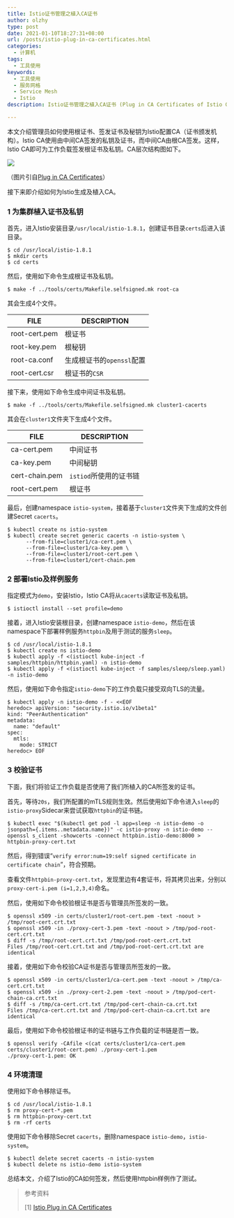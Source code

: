```yaml
---
title: Istio证书管理之植入CA证书
author: olzhy
type: post
date: 2021-01-10T18:27:31+08:00
url: /posts/istio-plug-in-ca-certificates.html
categories:
  - 计算机
tags:
  - 工具使用
keywords:
  - 工具使用
  - 服务网格
  - Service Mesh
  - Istio
description: Istio证书管理之植入CA证书 (Plug in CA Certificates of Istio Certificate Management)

---
```

本文介绍管理员如何使用根证书、签发证书及秘钥为Istio配置CA（证书颁发机构）。Istio CA使用由中间CA签发的私钥及证书，而中间CA由根CA签发。这样，Istio CA即可为工作负载签发根证书及私钥。CA层次结构图如下。

![](https://olzhy.github.io/static/images/uploads/2021/01/ca-hierarchy.svg#center)

（图片引自[Plug in CA Certificates](https://istio.io/latest/docs/tasks/security/cert-management/plugin-ca-cert/)）

接下来即介绍如何为Istio生成及植入CA。

### 1 为集群植入证书及私钥

首先，进入Istio安装目录`/usr/local/istio-1.8.1`，创建证书目录`certs`后进入该目录。

```shell
$ cd /usr/local/istio-1.8.1
$ mkdir certs
$ cd certs
```

然后，使用如下命令生成根证书及私钥。

```shell
$ make -f ../tools/certs/Makefile.selfsigned.mk root-ca
```

其会生成4个文件。

|  FILE          | DESCRIPTION             |
|  ----          | ----                    |
| root-cert.pem  | 根证书                   |
| root-key.pem   | 根秘钥                   |
| root-ca.conf   | 生成根证书的`openssl`配置  |
| root-cert.csr  | 根证书的`CSR`             |

接下来，使用如下命令生成中间证书及私钥。

```shell
$ make -f ../tools/certs/Makefile.selfsigned.mk cluster1-cacerts
```

其会在`cluster1`文件夹下生成4个文件。

|  FILE          | DESCRIPTION             |
|  ----          | ----                    |
| ca-cert.pem    | 中间证书                  |
| ca-key.pem     | 中间秘钥                  |
| cert-chain.pem | `istiod`所使用的证书链     |
| root-cert.pem  | 根证书                    |

最后，创建namespace `istio-system`，接着基于`cluster1`文件夹下生成的文件创建Secret `cacerts`。

```shell
$ kubectl create ns istio-system
$ kubectl create secret generic cacerts -n istio-system \
      --from-file=cluster1/ca-cert.pem \
      --from-file=cluster1/ca-key.pem \
      --from-file=cluster1/root-cert.pem \
      --from-file=cluster1/cert-chain.pem
```

### 2 部署Istio及样例服务

指定模式为`demo`，安装Istio，Istio CA将从`cacerts`读取证书及私钥。

```shell
$ istioctl install --set profile=demo
```

接着，进入Istio安装根目录，创建namespace `istio-demo`，然后在该namespace下部署样例服务`httpbin`及用于测试的服务`sleep`。

```shell
$ cd /usr/local/istio-1.8.1
$ kubectl create ns istio-demo
$ kubectl apply -f <(istioctl kube-inject -f samples/httpbin/httpbin.yaml) -n istio-demo
$ kubectl apply -f <(istioctl kube-inject -f samples/sleep/sleep.yaml) -n istio-demo
```

然后，使用如下命令指定`istio-demo`下的工作负载只接受双向TLS的流量。

```shell
$ kubectl apply -n istio-demo -f - <<EOF
heredoc> apiVersion: "security.istio.io/v1beta1"
kind: "PeerAuthentication"
metadata:
  name: "default"
spec:
  mtls:
    mode: STRICT
heredoc> EOF
```

### 3 校验证书

下面，我们将验证工作负载是否使用了我们所植入的CA所签发的证书。

首先，等待`20s`，我们所配置的mTLS规则生效。然后使用如下命令进入`sleep`的`istio-proxy`Sidecar来尝试获取`httpbin`的证书链。

```shell
$ kubectl exec "$(kubectl get pod -l app=sleep -n istio-demo -o jsonpath={.items..metadata.name})" -c istio-proxy -n istio-demo -- openssl s_client -showcerts -connect httpbin.istio-demo:8000 > httpbin-proxy-cert.txt
```

然后，得到错误“`verify error:num=19:self signed certificate in certificate chain`”，符合预期。

查看文件`httpbin-proxy-cert.txt`，发现里边有4套证书，将其拷贝出来，分别以`proxy-cert-i.pem (i=1,2,3,4)`命名。

然后，使用如下命令校验根证书是否与管理员所签发的一致。

```shell
$ openssl x509 -in certs/cluster1/root-cert.pem -text -noout > /tmp/root-cert.crt.txt
$ openssl x509 -in ./proxy-cert-3.pem -text -noout > /tmp/pod-root-cert.crt.txt
$ diff -s /tmp/root-cert.crt.txt /tmp/pod-root-cert.crt.txt
Files /tmp/root-cert.crt.txt and /tmp/pod-root-cert.crt.txt are identical
```

接着，使用如下命令校验CA证书是否与管理员所签发的一致。

```shell
$ openssl x509 -in certs/cluster1/ca-cert.pem -text -noout > /tmp/ca-cert.crt.txt
$ openssl x509 -in ./proxy-cert-2.pem -text -noout > /tmp/pod-cert-chain-ca.crt.txt
$ diff -s /tmp/ca-cert.crt.txt /tmp/pod-cert-chain-ca.crt.txt
Files /tmp/ca-cert.crt.txt and /tmp/pod-cert-chain-ca.crt.txt are identical
```

最后，使用如下命令校验根证书的证书链与工作负载的证书链是否一致。

```shell
$ openssl verify -CAfile <(cat certs/cluster1/ca-cert.pem certs/cluster1/root-cert.pem) ./proxy-cert-1.pem
./proxy-cert-1.pem: OK
```

### 4 环境清理

使用如下命令移除证书。

```shell
$ cd /usr/local/istio-1.8.1
$ rm proxy-cert-*.pem
$ rm httpbin-proxy-cert.txt
$ rm -rf certs
```

使用如下命令移除Secret `cacerts`，删除namespace `istio-demo`，`istio-system`。

```shell
$ kubectl delete secret cacerts -n istio-system
$ kubectl delete ns istio-demo istio-system
```

总结本文，介绍了Istio的CA如何签发，然后使用httpbin样例作了测试。


> 参考资料
>
> [1] [Istio Plug in CA Certificates](https://istio.io/latest/docs/tasks/security/cert-management/plugin-ca-cert/)